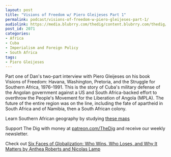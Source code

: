 ```yaml
---
layout: post
title: "Visions of Freedom w/ Piero Gleijeses Part 1"
permalink: podcast/visions-of-freedom-w-piero-gleijeses-part-1/
audiolink: https://media.blubrry.com/thedig/content.blubrry.com/thedig/The_Dig-EP_332-Piero.mp3
post_id: 2071
categories: 
- Africa
- Cuba
- Imperialism and Foreign Policy
- South Africa
tags: 
- Piero Gleijeses
---
```


Part one of Dan's two-part interview with Piero Gleijeses on his book Visions of Freedom: Havana, Washington, Pretoria, and the Struggle for Southern Africa, 1976–1991. This is the story of Cuba's military defense of the Angolan government against a US and South Africa-backed effort to overthrow the People's Movement for the Liberation of Angola (MPLA). The future of the entire region was on the line, including the fate of apartheid in South Africa and of Namibia, then a South African colony. 

Learn Southern African geography by studying [these maps](https://thedig.blubrry.net/visions-of-freedom-maps/)

Support The Dig with money at [patreon.com/TheDig](http://www.patreon.com/TheDig)  and receive our weekly newsletter. 

Check out [Six Faces of Globalization: Who Wins, Who Loses, and Why It Matters by Anthea Roberts and Nicolas Lamp](https://www.hupharvard.edu/catalog.php?isbn=9780674245952)
